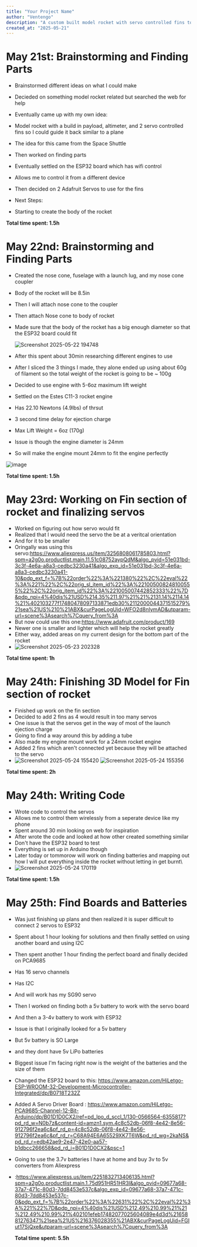 ```yaml
---
title: "Your Project Name"
author: "Ventengo"
description: "A custom built model rocket with servo controlled fins to bring it back safely. (Similar to space shuttle)"
created_at: "2025-05-21"
---
```


# May 21st: Brainstorming and Finding Parts

- Brainstormed different ideas on what I could make
- Decieded on something model rocket related but searched the web for help
- Eventually came up with my own idea:
- Model rocket with a build in payload, altimeter, and 2 servo controlled fins so I could guide it back similar to a plane
- The idea for this came from the Space Shuttle

- Then worked on finding parts
- Eventually settled on the ESP32 board which has wifi control
- Allows me to control it from a different device
- Then decided on 2 Adafruit Servos to use for the fins
- Next Steps:
- Starting to create the body of the rocket

**Total time spent: 1.5h**

# May 22nd: Brainstorming and Finding Parts

- Created the nose cone, fuselage with a launch lug, and my nose cone coupler
- Body of the rocket will be 8.5in
- Then I will attach nose cone to the coupler
- Then attach Nose cone to body of rocket
- Made sure that the body of the rocket has a big enough diameter so that the ESP32 board could fit

  ![Screenshot 2025-05-22 194748](https://github.com/user-attachments/assets/20f406ec-f161-494c-8828-dc291f708dfe)


- After this spent about 30min researching different engines to use
- After I sliced the 3 things I made, they alone ended up using about 60g of filament so the total weight of the rocket is going to be ~ 100g
- Decided to use engine with 5-6oz maximum lift weight
- Settled on the Estes C11-3 rocket engine
- Has 22.10 Newtons (4.9lbs) of thrsut
- 3 second time delay for ejection charge
- Max Lift Weight = 6oz (170g)
- Issue is though the engine diameter is 24mm
- So will make the engine mount 24mm to fit the engine perfectly

![image](https://github.com/user-attachments/assets/06e9891e-c0ac-43d3-ac9c-c8a449f9be0d)


**Total time spent: 1.5h**


# May 23rd: Working on Fin section of rocket and finalizing servos

- Worked on figuring out how servo would fit
- Realized that I would need the servo the be at a veritcal orientation
- And for it to be smaller
- Oringally was using this servo:https://www.aliexpress.us/item/3256808061785803.html?spm=a2g0o.productlist.main.11.51c08752aypQdM&algo_pvid=51e031bd-3c3f-4e6a-a8a3-cedbc3230a41&algo_exp_id=51e031bd-3c3f-4e6a-a8a3-cedbc3230a41-10&pdp_ext_f=%7B%22order%22%3A%221380%22%2C%22eval%22%3A%221%22%2C%22orig_sl_item_id%22%3A%221005008248100555%22%2C%22orig_item_id%22%3A%221005007442852333%22%7D&pdp_npi=4%40dis%21USD%214.35%211.97%21%21%2131.14%2114.14%21%402103277f17480478097133871edb30%2112000044371515279%21sea%21US%210%21ABX&curPageLogUid=WFO2d8nIymAD&utparam-url=scene%3Asearch%7Cquery_from%3A
- But now could use this one:https://www.adafruit.com/product/169
- Newer one is smaller and lighter which will help the rocket greatly
- Either way, added areas on my current design for the bottom part of the rocket
- ![Screenshot 2025-05-23 202328](https://github.com/user-attachments/assets/a4f7be9c-65ff-4fe3-a573-d07c2a7369b9)


**Total time spent: 1h**

# May 24th: Finishing 3D Model for Fin section of rocket
 - Finished up work on the fin section
 - Decided to add 2 fins as 4 would result in too many servos
 - One issue is that the servos get in the way of most of the launch ejection charge
 - Going to find a way around this by adding a tube
 - Also made my engine mount work for a 24mm rocket engine
 - Added 2 fins which aren't connected yet because they will be attached to the servo
 - ![Screenshot 2025-05-24 155420](https://github.com/user-attachments/assets/af3c577c-9ecb-4587-af62-ab2f16c04a18)
![Screenshot 2025-05-24 155356](https://github.com/user-attachments/assets/70320981-a7e5-4cbe-a83f-cd746c0451d1)

**Total time spent: 2h**

# May 24th: Writing Code
 - Wrote code to control the servos
 - Allows me to control them wirelessly from a seperate device like my phone
 - Spent around 30 min looking on web for inspiration
 - After wrote the code and looked at how other created something similar
 - Don't have the ESP32 board to test
 -   Everything is set up in Arduino though
 - Later today or tommorow will work on finding batteries and mapping out how I will put everything inside the rocket without letting in get burnt\
 - ![Screenshot 2025-05-24 170119](https://github.com/user-attachments/assets/c741dd0b-d763-4207-a8db-b18fe2854fb0)

**Total time spent: 1.5h**

# May 25th: Find Boards and Batteries
 - Was just finishing up plans and then realized it is super difficult to connect 2 servos to ESP32
 - Spent about 1 hour looking for solutions and then finally settled on using another board and using I2C
 - Then spent another 1 hour finding the perfect board and finally decided on PCA9685
 - Has 16 servo channels
 - Has I2C
 - And will work has my SG90 servo
 - Then I worked on finding both a 5v battery to work with the servo board
 - And then a 3-4v battery to work with ESP32
 - Issue is that I originally looked for a 5v battery
 - But 5v battery is SO Large
 - and they dont have 5v LiPo batteries
 - Biggest issue I'm facing right now is the weight of the batteries and the size of them
 - Changed the ESP32 board to this: https://www.amazon.com/HiLetgo-ESP-WROOM-32-Development-Microcontroller-Integrated/dp/B0718T232Z
 - Added A Servo Driver Board : https://www.amazon.com/HiLetgo-PCA9685-Channel-12-Bit-Arduino/dp/B01D1D0CX2/ref=pd_lpo_d_sccl_1/130-0566564-6355817?pd_rd_w=N0b7z&content-id=amzn1.sym.4c8c52db-06f8-4e42-8e56-912796f2ea6c&pf_rd_p=4c8c52db-06f8-4e42-8e56-912796f2ea6c&pf_rd_r=C68A94E6A65529XK7T6W&pd_rd_wg=2kaNS&pd_rd_r=edb42ae9-2e47-42e0-aa57-b1dbcc266658&pd_rd_i=B01D1D0CX2&psc=1
 - Going to use the 3.7v batteries I have at home and buy 3v to 5v converters from Aliexpress
 - :https://www.aliexpress.us/item/2251832713406135.html?spm=a2g0o.productlist.main.1.75d951HR51HR3l&algo_pvid=09677a68-37a7-471c-80d3-7dd8453e537c&algo_exp_id=09677a68-37a7-471c-80d3-7dd8453e537c-0&pdp_ext_f=%7B%22order%22%3A%22631%22%2C%22eval%22%3A%221%22%7D&pdp_npi=4%40dis%21USD%212.49%210.99%21%21%212.49%210.99%21%402101efeb17482077025604089e4d3d%2165881276347%21sea%21US%216376028355%21ABX&curPageLogUid=FGIut17SjQxe&utparam-url=scene%3Asearch%7Cquery_from%3A

   **Total time spent: 5.5h**



